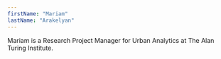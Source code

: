 ```yaml
---
firstName: "Mariam"
lastName: "Arakelyan"
---
```


Mariam is a Research Project Manager for Urban Analytics at The Alan Turing Institute. 